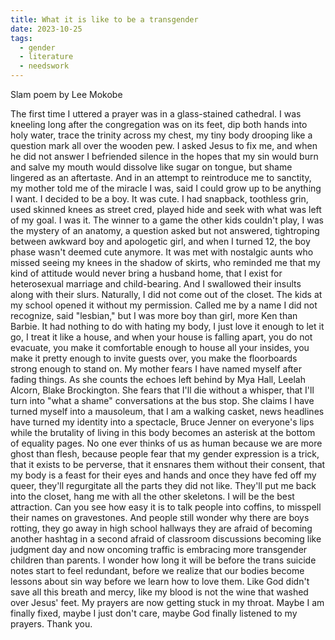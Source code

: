 ```yaml
---
title: What it is like to be a transgender
date: 2023-10-25
tags:
  - gender
  - literature
  - needswork
---
```

Slam poem by Lee Mokobe

The first time I uttered a prayer
was in a glass-stained cathedral.
I was kneeling long after
the congregation was on its feet,
dip both hands into holy water,
trace the trinity across my chest,
my tiny body drooping 
like a question mark
all over the wooden pew.
I asked Jesus to fix me,
and when he did not answer
I befriended silence in the hopes
that my sin would burn
and salve my mouth
would dissolve like sugar on tongue,
but shame lingered as an aftertaste.
And in an attempt
to reintroduce me to sanctity,
my mother told me of the miracle I was,
said I could grow up 
to be anything I want.
I decided to
be a boy.
It was cute.
I had snapback, toothless grin,
used skinned knees as street cred,
played hide and seek with 
what was left of my goal.
I was it.
The winner to a game 
the other kids couldn't play,
I was the mystery of an anatomy,
a question asked but not answered,
tightroping between awkward boy
and apologetic girl,
and when I turned 12, the boy phase
wasn't deemed cute anymore.
It was met with nostalgic aunts who missed
seeing my knees in the shadow of skirts,
who reminded me that my kind of attitude
would never bring a husband home,
that I exist for heterosexual marriage
and child-bearing.
And I swallowed their insults
along with their slurs.
Naturally, I did not
come out of the closet.
The kids at my school opened it
without my permission.
Called me by a name I did not recognize,
said "lesbian,"
but I was more boy than girl,
more Ken than Barbie.
It had nothing to do with hating my body,
I just love it enough to let it go,
I treat it like a house,
and when your house is falling apart,
you do not evacuate,
you make it comfortable enough
to house all your insides,
you make it pretty enough
to invite guests over,
you make the floorboards
strong enough to stand on.
My mother fears I have named
myself after fading things.
As she counts the echoes
left behind by Mya Hall,
Leelah Alcorn, Blake Brockington.
She fears that I'll die without a whisper,
that I'll turn into "what a shame"
conversations at the bus stop.
She claims I have turned myself
into a mausoleum,
that I am a walking casket,
news headlines have turned
my identity into a spectacle,
Bruce Jenner on everyone's lips
while the brutality of living in this body
becomes an asterisk 
at the bottom of equality pages.
No one ever thinks of us as human
because we are more ghost than flesh,
because people fear that
my gender expression is a trick,
that it exists to be perverse,
that it ensnares them
without their consent,
that my body is a feast
for their eyes and hands
and once they have fed off my queer,
they'll regurgitate all the parts
they did not like.
They'll put me back into the closet,
hang me with all the other skeletons.
I will be the best attraction.
Can you see how easy it is
to talk people into coffins,
to misspell their names on gravestones.
And people still wonder why
there are boys rotting,
they go away
in high school hallways
they are afraid of becoming another
hashtag in a second
afraid of classroom discussions
becoming like judgment day
and now oncoming traffic is embracing
more transgender children than parents.
I wonder how long it will be
before the trans suicide notes
start to feel redundant,
before we realize that our bodies
become lessons about sin
way before we learn how to love them.
Like God didn't save
all this breath and mercy,
like my blood is not the wine
that washed over Jesus' feet.
My prayers are now
getting stuck in my throat.
Maybe I am finally fixed,
maybe I just don't care,
maybe God finally listened to my prayers.
Thank you.
